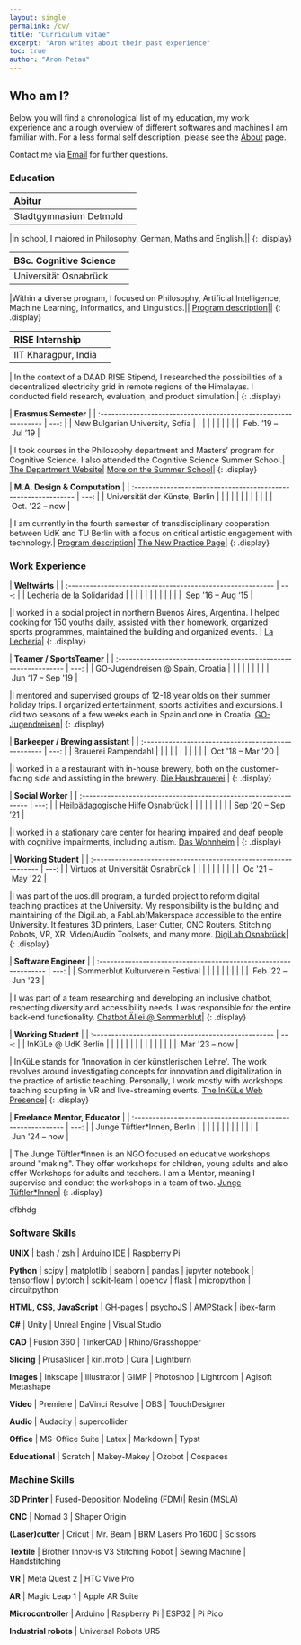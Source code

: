 ```yaml
---
layout: single
permalink: /cv/
title: "Curriculum vitae"
excerpt: "Aron writes about their past experience"
toc: true
author: "Aron Petau"
---
```


## Who am I?

Below you will find a chronological list of my education, my work experience and a rough overview of different softwares and machines I am familiar with. For a less formal self description, please see the [About](/about) page.

Contact me via [Email](mailto:aron@petau.net) for further questions.

### Education

| **Abitur**                                             |      |
| :----------------------------------------------------- | ---: |
| <i class="fas fa-building"></i> Stadtgymnasium Detmold |      |  |  |  |  |  |  |  |  |  |  | <i class="fas fa-calendar-alt"></i>&nbsp;Aug&nbsp;'11&nbsp;-&nbsp;Jun&nbsp;‘15 |

|In school, I majored in Philosophy, German, Maths and English.||
{: .display}

| **BSc. Cognitive Science**                            |      |
| :---------------------------------------------------- | ---: |
| <i class="fas fa-building"></i> Universität Osnabrück |      |  |  |  |  |  |  |  |  |  |  |  | <i class="fas fa-calendar-alt"></i>&nbsp;Oct&nbsp;‘16&nbsp;–&nbsp;Feb&nbsp;'22 |

|Within a diverse program, I focused on Philosophy, Artificial Intelligence, Machine Learning, Informatics, and Linguistics.||
[Program description](https://www.uni-osnabrueck.de/en/prospective-students/studiengaenge-a-z/cognitive-science-bachelor-of-science/)||
{: .display}

| **RISE Internship**                                  |      |
| :--------------------------------------------------- | ---: |
| <i class="fas fa-building"></i> IIT Kharagpur, India |      |  |  |  |  |  |  |  |  |  |  |  |  | <i class="fas fa-calendar-alt"></i>&nbsp;Sep&nbsp;’18&nbsp;–&nbsp;Jan&nbsp;’19 |

| In the context of a DAAD RISE Stipend, I researched the possibilities of a decentralized electricity grid in remote regions of the Himalayas. I conducted field research, evaluation, and product simulation.|
{: .display}

| **Erasmus Semester**                                            |
| :-------------------------------------------------------------- | ---: |
| <i class="fas fa-building"></i> New Bulgarian University, Sofia |      |  |  |  |  |  |  |  |  | <i class="fas fa-calendar-alt"></i>&nbsp;Feb.&nbsp;’19&nbsp;–&nbsp;Jul&nbsp;’19 |

| I took courses in the Philosophy department and Masters’ program for Cognitive Science. I also attended the Cognitive Science Summer School.|
[The Department Website](https://cogsci.nbu.bg/en/)|
[More on the Summer School](https://cogsci.nbu.bg/en/international-summer-school-in-cognitive-science)|
{: .display}

| **M.A. Design & Computation**                                  |
| :------------------------------------------------------------- | ---: |
| <i class="fas fa-building"></i> Universität der Künste, Berlin |      |  |  |  |  |  |  |  |  |  |  | <i class="fas fa-calendar-alt"></i>&nbsp;Oct.&nbsp;'22&nbsp;–&nbsp;now |

| I am currently in the fourth semester of transdisciplinary cooperation between UdK and TU Berlin with a focus on critical artistic engagement with technology.|
[Program description](https://www.design-computation.berlin)|
[The New Practice Page](https://www.newpractice.net/)|
{: .display}

### Work Experience

| **Weltwärts**                                              |
| :--------------------------------------------------------- | ---: |
| <i class="fas fa-building"></i> Lecheria de la Solidaridad |      |  |  |  |  |  |  |  |  |  |  | <i class="fas fa-calendar-alt"></i>&nbsp;Sep&nbsp;'16&nbsp;–&nbsp;Aug&nbsp;‘15 |

|I worked in a social project in northern Buenos Aires, Argentina. I helped cooking for 150 youths daily, assisted with their homework, organized sports programmes, maintained the building and organized events. |
[La Lecheria](https://lecheria.org.ar/)|
{: .display}

| **Teamer / SportsTeamer**                                        |
| :--------------------------------------------------------------- | ---: |
| <i class="fas fa-building"></i> GO-Jugendreisen @ Spain, Croatia |      |  |  |  |  |  |  |  | <i class="fas fa-calendar-alt"></i>&nbsp;Jun&nbsp;‘17&nbsp;–&nbsp;Sep&nbsp;'19 |

|I mentored and supervised groups of 12-18 year olds on their summer holiday trips. I organized entertainment, sports activities and excursions. I did two seasons of a few weeks each in Spain and one in Croatia.
[GO-Jugendreisen](https://www.go-jugendreisen.de)|
{: .display}

| **Barkeeper / Brewing assistant**                   |
| :-------------------------------------------------- | ---: |
| <i class="fas fa-building"></i> Brauerei Rampendahl |      |  |  |  |  |  |  |  |  |  | <i class="fas fa-calendar-alt"></i>&nbsp;Oct&nbsp;'18&nbsp;–&nbsp;Mar&nbsp;'20 |

|I worked in a a restaurant with in-house brewery, both on the customer-facing side and assisting in the brewery.
[Die Hausbrauerei](http://www.rampendahl.de) |
{: .display}

| **Social Worker**                                                |
| :--------------------------------------------------------------- | ---: |
| <i class="fas fa-building"></i> Heilpädagogische Hilfe Osnabrück |      |  |  |  |  |  |  |  | <i class="fas fa-calendar-alt"></i> Sep ’20 – Sep ’21 |

|I worked in a stationary care center for hearing impaired and deaf people with cognitive impairments, including autism.
[Das Wohnheim](https://os-hho.de/standorte/haus-10) |
{: .display}

| **Working Student**                                              |
| :--------------------------------------------------------------- | ---: |
| <i class="fas fa-building"></i> Virtuos at Universität Osnabrück |      |  |  |  |  |  |  |  |  | <i class="fas fa-calendar-alt"></i>&nbsp;Oc&nbsp;'21&nbsp;–&nbsp;May&nbsp;'22 |

|I was part of the uos.dll program, a funded project to reform digital teaching practices at the University. My responsibility is the building and maintaining of the DigiLab, a FabLab/Makerspace accessible to the entire University. It features 3D printers, Laser Cutter, CNC Routers, Stitching Robots, VR, XR, Video/Audio Toolsets, and many more.
[DigiLab Osnabrück](https://digitale-lehre.virtuos.uni-osnabrueck.de/uos-digilab/)|
{: .display}

| **Software Engineer**                                            |
| :--------------------------------------------------------------- | ---: |
| <i class="fas fa-building"></i> Sommerblut Kulturverein Festival |      |  |  |  |  |  |  |  |  | <i class="fas fa-calendar-alt"></i>&nbsp;Feb&nbsp;'22&nbsp;–&nbsp;Jun&nbsp;'23 |

| I was part of a team researching and developing an inclusive chatbot, respecting diversity and accessibility needs. I was responsible for the entire back-end functionality.
[Chatbot Ällei @ Sommerblut](https://chatbot.sommerblut.de)|
{: .display}

| **Working Student**                                 |
| :-------------------------------------------------- | ---: |
| <i class="fas fa-building"></i> InKüLe @ UdK Berlin |      |  |  |  |  |  |  |  |  |  |  |  |  |  | <i class="fas fa-calendar-alt"></i>&nbsp;Mar&nbsp;'23&nbsp;–&nbsp;now |

| InKüLe stands for 'Innovation in der künstlerischen Lehre'. The work revolves around investigating concepts for innovation and digitalization in the practice of artistic teaching. Personally, I work mostly with workshops teaching sculpting in VR and live-streaming events.
[The InKüLe Web Presence](https://www.inkuele.de/landing)|
{: .display}

| **Freelance Mentor, Educator**                              |
| :---------------------------------------------------------- | ---: |
| <i class="fas fa-building"></i> Junge Tüftler*Innen, Berlin |      |  |  |  |  |  |  |  |  |  |  |  | <i class="fas fa-calendar-alt"></i>&nbsp;Jun&nbsp;'24&nbsp;–&nbsp;now |

| The Junge Tüftler*Innen is an NGO focused on educative workshops around "making". They offer workshops for children, young adults and also offer Workshops for adults and teachers. I am a Mentor, meaning I supervise and conduct the workshops in a team of two.
[Junge Tüftler*Innen](https://junge-tueftler.de)|
{: .display}

dfbhdg

### Software Skills

**UNIX** \| bash / zsh \| Arduino IDE \| Raspberry Pi

**Python** \| scipy \|  matplotlib \| seaborn \| pandas \| jupyter notebook \| tensorflow \| pytorch \| scikit-learn \| opencv \| flask \| micropython \| circuitpython

**HTML, CSS, JavaScript** \| GH-pages \| psychoJS \| AMPStack \| ibex-farm

**C#** \| Unity \| Unreal Engine \| Visual Studio

**CAD** \| Fusion 360 \| TinkerCAD \| Rhino/Grasshopper

**Slicing** \| PrusaSlicer \| kiri.moto \| Cura \| Lightburn

**Images** \| Inkscape \| Illustrator \| GIMP \| Photoshop \| Lightroom \| Agisoft Metashape

**Video** \| Premiere \| DaVinci Resolve \| OBS \| TouchDesigner

**Audio** \| Audacity \| supercollider

**Office** \| MS-Office Suite \| Latex \| Markdown \| Typst

**Educational** \| Scratch \| Makey-Makey \| Ozobot \| Cospaces

### Machine Skills

**3D Printer** \| Fused-Deposition Modeling (FDM)\| Resin (MSLA)

**CNC** \| Nomad 3 \| Shaper Origin

**(Laser)cutter** \| Cricut \| Mr. Beam \| BRM Lasers Pro 1600 \| Scissors

**Textile** \|  Brother Innov-is V3 Stitching Robot \| Sewing Machine \| Handstitching

**VR** \| Meta Quest 2 \| HTC Vive Pro

**AR** \| Magic Leap 1 \| Apple AR Suite

**Microcontroller** \| Arduino \| Raspberry Pi \| ESP32 \| Pi Pico

**Industrial robots** \| Universal Robots UR5